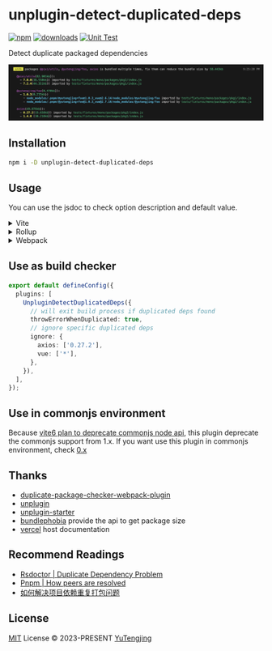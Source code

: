 # unplugin-detect-duplicated-deps

[![npm](https://img.shields.io/npm/v/unplugin-detect-duplicated-deps.svg)](https://npmjs.com/package/unplugin-detect-duplicated-deps) [![downloads](https://img.shields.io/npm/dw/unplugin-detect-duplicated-deps)](https://npmjs.com/package/unplugin-detect-duplicated-deps) [![Unit Test](https://github.com/tjx666/unplugin-detect-duplicated-deps/actions/workflows/unit-test.yml/badge.svg)](https://github.com/tjx666/unplugin-detect-duplicated-deps/actions/workflows/unit-test.yml)

Detect duplicate packaged dependencies

![effect](./docs/images/effect.png)

## Installation

```bash
npm i -D unplugin-detect-duplicated-deps
```

## Usage

You can use the jsdoc to check option description and default value.

<details>
<summary>Vite</summary><br>

```ts
// vite.config.ts
import UnpluginDetectDuplicatedDeps from 'unplugin-detect-duplicated-deps/vite';

export default defineConfig({
  plugins: [UnpluginDetectDuplicatedDeps()],
});
```

<br>
</details>

<details>
<summary>Rollup</summary><br>

```ts
// rollup.config.js
import UnpluginDetectDuplicatedDeps from 'unplugin-detect-duplicated-deps/rollup';

export default {
  plugins: [UnpluginDetectDuplicatedDeps()],
};
```

<br>
</details>

<details>
<summary>Webpack</summary><br>

```ts
// webpack.config.mjs
import UnpluginDetectDuplicatedDeps from 'unplugin-detect-duplicated-deps/webpack';

const config = {
  plugins: [UnpluginDetectDuplicatedDeps()],
};
```

<br>
</details>

## Use as build checker

```ts
export default defineConfig({
  plugins: [
    UnpluginDetectDuplicatedDeps({
      // will exit build process if duplicated deps found
      throwErrorWhenDuplicated: true,
      // ignore specific duplicated deps
      ignore: {
        axios: ['0.27.2'],
        vue: ['*'],
      },
    }),
  ],
});
```

## Use in commonjs environment

Because [vite6 plan to deprecate commonjs node api](https://vitejs.dev/guide/troubleshooting.html#vite-cjs-node-api-deprecated), this plugin deprecate the commonjs support from 1.x. If you want use this plugin in commonjs environment, check [0.x](https://github.com/tjx666/unplugin-detect-duplicated-deps/tree/0.x)

## Thanks

- [duplicate-package-checker-webpack-plugin](https://github.com/darrenscerri/duplicate-package-checker-webpack-plugin)
- [unplugin](https://github.com/unjs/unplugin)
- [unplugin-starter](https://github.com/sxzz/unplugin-starter)
- [bundlephobia](https://bundlephobia.com/) provide the api to get package size
- [vercel](https://vercel.com/) host documentation

## Recommend Readings

- [Rsdoctor | Duplicate Dependency Problem](https://rsdoctor.dev/blog/topic/duplicate-pkg-problem)
- [Pnpm | How peers are resolved](https://pnpm.io/how-peers-are-resolved)
- [如何解决项目依赖重复打包问题](https://yutengjing.com/posts/%E5%A6%82%E4%BD%95%E8%A7%A3%E5%86%B3%E9%A1%B9%E7%9B%AE%E4%BE%9D%E8%B5%96%E9%87%8D%E5%A4%8D%E6%89%93%E5%8C%85%E9%97%AE%E9%A2%98/)

## License

[MIT](./LICENSE) License © 2023-PRESENT [YuTengjing](https://github.com/tjx666)
